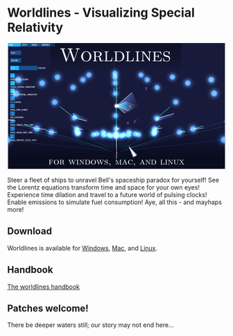 # Worldlines - Visualizing Special Relativity

<a href="https://sf.net/worldlines/">
    <img src="https://github.com/qualiabyte/worldlines/raw/master/web/images/worldlines-teaser.png">
</a>

Steer a fleet of ships to unravel Bell's spaceship paradox for yourself!
See the Lorentz equations transform time and space for your own eyes!
Experience time dilation and travel to a future world of pulsing clocks!
Enable emissions to simulate fuel consumption!
Aye, all this - and mayhaps more!

## Download

Worldlines is available for
    [Windows](http://sourceforge.net/projects/worldlines/files/worldlines.windows32.zip/download),
    [Mac](http://sourceforge.net/projects/worldlines/files/worldlines.macosx.zip/download), and
    [Linux](http://sourceforge.net/projects/worldlines/files/worldlines.linux32.zip/download).

## Handbook

<object id="handbook" width="100%" height="800px" data="http://worldlines.sourceforge.net/handbook-html/worldlines-handbook.xhtml">
    <!-- Backup contents if object unsupported... -->
    <a href="handbook-html/worldlines-handbook.xhtml">The worldlines handbook</a>
</object>

## Patches welcome!

There be deeper waters still; our story may not end here...